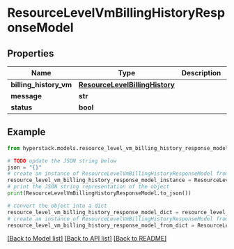 # ResourceLevelVmBillingHistoryResponseModel


## Properties

Name | Type | Description | Notes
------------ | ------------- | ------------- | -------------
**billing_history_vm** | [**ResourceLevelBillingHistory**](ResourceLevelBillingHistory.md) |  | [optional] 
**message** | **str** |  | [optional] 
**status** | **bool** |  | [optional] 

## Example

```python
from hyperstack.models.resource_level_vm_billing_history_response_model import ResourceLevelVmBillingHistoryResponseModel

# TODO update the JSON string below
json = "{}"
# create an instance of ResourceLevelVmBillingHistoryResponseModel from a JSON string
resource_level_vm_billing_history_response_model_instance = ResourceLevelVmBillingHistoryResponseModel.from_json(json)
# print the JSON string representation of the object
print(ResourceLevelVmBillingHistoryResponseModel.to_json())

# convert the object into a dict
resource_level_vm_billing_history_response_model_dict = resource_level_vm_billing_history_response_model_instance.to_dict()
# create an instance of ResourceLevelVmBillingHistoryResponseModel from a dict
resource_level_vm_billing_history_response_model_from_dict = ResourceLevelVmBillingHistoryResponseModel.from_dict(resource_level_vm_billing_history_response_model_dict)
```
[[Back to Model list]](../README.md#documentation-for-models) [[Back to API list]](../README.md#documentation-for-api-endpoints) [[Back to README]](../README.md)


